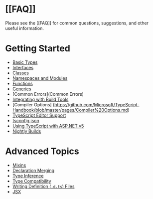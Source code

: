 # [[FAQ]]
Please see the [[FAQ]] for common questions, suggestions, and other useful information.

# Getting Started

* [Basic Types](https://github.com/Microsoft/TypeScript-Handbook/blob/master/pages/Basic%20Types.md)
* [Interfaces](https://github.com/Microsoft/TypeScript-Handbook/blob/master/pages/Interfaces.md)
* [Classes](https://github.com/Microsoft/TypeScript-Handbook/blob/master/pages/Classes.md)
* [Namespaces and Modules](https://github.com/Microsoft/TypeScript-Handbook/blob/master/pages/Namespaces%20and%20Modules.md)
* [Functions](https://github.com/Microsoft/TypeScript-Handbook/blob/master/pages/Functions.md)
* [Generics](https://github.com/Microsoft/TypeScript-Handbook/blob/master/pages/Generics.md)
* [Common Errors](Common Errors)
* [Integrating with Build Tools](https://github.com/Microsoft/TypeScript-Handbook/blob/master/pages/Integrating%20with%20Build%20Tools.md)
* [Compiler Options] (https://github.com/Microsoft/TypeScript-Handbook/blob/master/pages/Compiler%20Options.md)
* [TypeScript Editor Support](TypeScript-Editor-Support)
* [tsconfig.json](https://github.com/Microsoft/TypeScript-Handbook/blob/master/pages/tsconfig.json.md)
* [Using TypeScript with ASP.NET v5](Using-TypeScript-With-ASP.NET-5)
* [Nightly Builds](https://github.com/Microsoft/TypeScript-Handbook/blob/master/pages/Nightly%20Builds.md)

# Advanced Topics

* [Mixins](https://github.com/Microsoft/TypeScript-Handbook/blob/master/pages/Mixins.md)
* [Declaration Merging](https://github.com/Microsoft/TypeScript-Handbook/blob/master/pages/Declaration%20Merging.md)
* [Type Inference](https://github.com/Microsoft/TypeScript-Handbook/blob/master/pages/Type%20Inference.md)
* [Type Compatibility](https://github.com/Microsoft/TypeScript-Handbook/blob/master/pages/Type%20Compatibility.md)
* [Writing Definition (`.d.ts`) Files](https://github.com/Microsoft/TypeScript-Handbook/blob/master/pages/Writing%20Definition%20Files.md)
* [JSX](https://github.com/Microsoft/TypeScript-Handbook/blob/master/pages/JSX.md)